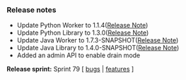 ### Release notes
<!-- Please add your release notes in the following format:
- My change description (#PR)
 -->

- Update Python Worker to 1.1.4([Release Note](https://github.com/Azure/azure-functions-python-worker/releases/tag/1.1.4))
- Update Python Library to 1.3.0([Release Note](https://github.com/Azure/azure-functions-python-library/releases/tag/1.3.0))
- Update Java Worker to 1.7.3-SNAPSHOT([Release Note](https://github.com/Azure/azure-functions-java-worker/releases/tag/1.7.3-SNAPSHOT))
- Update Java Library to 1.4.0-SNAPSHOT([Release Note](https://github.com/Azure/azure-functions-java-library/releases/tag/1.4.0-SNAPSHOT))
- Added an admin API to enable drain mode

**Release sprint:** Sprint 79
[ [bugs](https://github.com/Azure/azure-functions-host/issues?q=is%3Aissue+milestone%3A%22Functions+Sprint+79%22+label%3Abug+is%3Aclosed) | [features](https://github.com/Azure/azure-functions-host/issues?q=is%3Aissue+milestone%3A%22Functions+Sprint+79%22+label%3Afeature+is%3Aclosed) ]
